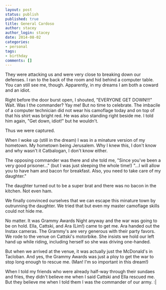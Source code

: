 ```yaml
--- 
layout: post
status: publish
published: true
title: General Cardoso
author: stacey
author_login: stacey
date: 2014-08-02
categories: 
- personal
tags: 
- birthday
comments: []
--- 
```


They were attacking us and were very close to breaking down our
defenses. I ran to the back of the room and hid behind a computer table.
You can still see me, though. 
Apparently, in my dreams I am both a coward and an idiot. 

Right before the door burst open, I shouted, "EVERYONE GET DOWN!!!"
Wait. Was I the commander? Yay me! But no time to celebrate. 
The imbacile of a computer technician did not wear his camoflage today
and on top of that his shirt was bright red. He was also 
standing right beside me. I told him again, "Get down, idiot!" but he
wouldn't.

Thus we were captured.

When I woke up (still in the dream) I was in a minature version of my
hometown. My hometown being Jerusalem. Why I knew this, I
don't know and why wasn't it Catbalogan, I don't know either.

The opposing commander was there and she told me, "Since you've been a
very good prisoner..." (but I was just sleeping the whole
time!) "...I will allow you to have ham and bacon for breakfast. Also,
you need to take care of my daughter."

The daughter turned out to be a super brat and there was no bacon in the
kitchen. Not even ham.

We finally convinced ourselves that we can escape this minature town by
outrunning the daughter. We tried that but even my
master camoflage skills could not hide me.

No matter. It was Grammy Awards Night anyway and the war was going to be
on hold. Ella, Cattski, and Ara (Lim!) came to get me.
Ara handed out the Instax cameras. The Grammy's are very generous with
their party favors. We rode to the venue on Cattski's
motorbike. She insists we hold our left hand up while riding, including
herself so she was driving one-handed.

But when we arrived at the venue, it was actually just the McDonald's in
Tacloban. And yes, the Grammy Awards was just a ploy
to get the war to stop long enough to rescue me. (Man! I'm so important
in this dream!)

When I told my friends who were already half-way through their sundaes
and fries, they didn't believe me when I said Cattski
and Ella rescued me. But they believe me when I told them I was the
commander of our army. :|
